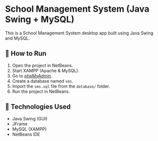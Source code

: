 # School Management System (Java Swing + MySQL)

This is a School Management System desktop app built using Java Swing and MySQL.

## 🚀 How to Run

1. Open the project in NetBeans.
2. Start XAMPP (Apache & MySQL).
3. Go to [phpMyAdmin](http://localhost/phpmyadmin).
4. Create a database named `sms`.
5. Import the `sms.sql` file from the `database/` folder.
6. Run the project in NetBeans.

## 📁 Technologies Used
- Java Swing (GUI)
- JFrame
- MySQL (XAMPP)
- NetBeans IDE

